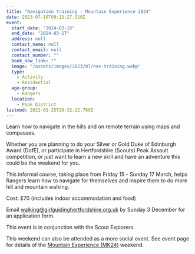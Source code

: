 ```yaml
---
title: "Navigation training - Mountain Experience 2024"
date: 2023-07-16T09:15:27.510Z
event:
  start_date: "2024-03-15"
  end_date: "2024-03-17"
  address: null
  contact_name: null
  contact_email: null
  contact_number: ""
  book_now_link: ""
  image: "/assets/images/2023/07/nav-training.webp"
  type:
    - Activity
    - Residential
  age-group:
    - Rangers
  location:
    - Peak District
lastmod: 2022-01-25T20:32:22.789Z
---
```

Learn how to navigate in the hills and on remote terrain using maps and compasses.

Whether you are planning to do your Silver or Gold Duke of Edinburgh Award (DofE), or participate in Hertfordshire (Scouts) Peak Assault competition, or just want to learn a new skill and have an adventure this could be the weekend for you.

This informal course, taking place from Friday 15 - Sunday 17 March, helps Rangers learn how to navigate for themselves and inspire them to do more hill and mountain walking.

 Cost: £70 (includes indoor accommodation and food)

Email <walking@girlguidinghertfordshire.org.uk> by Sunday 3 December for an application form.

This event is in conjunction with the Scout Explorers.

This weekend can also be attended as a more social event. See event page for details of the [Mountain Experience (MK24)](/event/mountain-experience-2024/) weekend.
